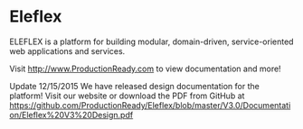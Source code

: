 Eleflex
=======

ELEFLEX is a platform for building modular, domain-driven, service-oriented web applications and services.

Visit http://www.ProductionReady.com to view documentation and more!

Update 12/15/2015
We have released design documentation for the platform! Visit our website or download the PDF from GitHub at https://github.com/ProductionReady/Eleflex/blob/master/V3.0/Documentation/Eleflex%20V3%20Design.pdf
